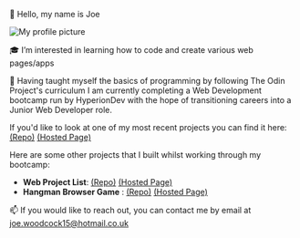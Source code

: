 👋 Hello, my name is Joe

![My profile picture](https://media.licdn.com/dms/image/D4E03AQG6QD2rOp4yuA/profile-displayphoto-shrink_200_200/0/1670869386290?e=1678320000&v=beta&t=ARstKABflzdyPhlRIQOUJaUQnY6-mXkBWfZ1RaVequ0)

:mortar_board: I’m interested in learning how to code and create various web pages/apps

🌱 Having taught myself the basics of programming by following The Odin Project's curriculum I am currently completing a Web Development bootcamp run by HyperionDev with the hope of transitioning careers into a Junior Web Developer role.

If you'd like to look at one of my most recent projects you can find it here: [(Repo)](https://github.com/Grattade07/car-database) [(Hosted Page)](https://car-database-83rb.onrender.com)

Here are some other projects that I built whilst working through my bootcamp:
* **Web Project List**: [(Repo)](https://github.com/Grattade07/Web-Project-List) [(Hosted Page)](https://web-project-app.herokuapp.com)
* **Hangman Browser Game** : [(Repo)](https://github.com/Grattade07/hangmanGame) [(Hosted Page)](https://grattade07.github.io/hangmanGame/)

📫 If you would like to reach out, you can contact me by email at joe.woodcock15@hotmail.co.uk

<!---
Grattade07/Grattade07 is a ✨ special ✨ repository because its `README.md` (this file) appears on your GitHub profile.
You can click the Preview link to take a look at your changes.
--->
